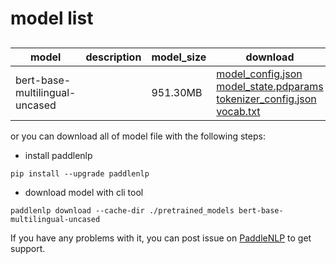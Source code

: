 #  model list

##  

| model  | description | model_size  | download         |
| --- | --- | --- | --- |
|bert-base-multilingual-uncased|  | 951.30MB | [model_config.json](https://bj.bcebos.com/paddlenlp/models/community/bert-base-multilingual-uncased/model_config.json)<br>[model_state.pdparams](https://bj.bcebos.com/paddlenlp/models/community/bert-base-multilingual-uncased/model_state.pdparams)<br>[tokenizer_config.json](https://bj.bcebos.com/paddlenlp/models/community/bert-base-multilingual-uncased/tokenizer_config.json)<br>[vocab.txt](https://bj.bcebos.com/paddlenlp/models/community/bert-base-multilingual-uncased/vocab.txt) |

or you can download all of model file with the following steps:

* install paddlenlp

```shell
pip install --upgrade paddlenlp
```

* download model with cli tool

```shell
paddlenlp download --cache-dir ./pretrained_models bert-base-multilingual-uncased
```

If you have any problems with it, you can post issue on [PaddleNLP](https://github.com/PaddlePaddle/PaddleNLP) to get support.
